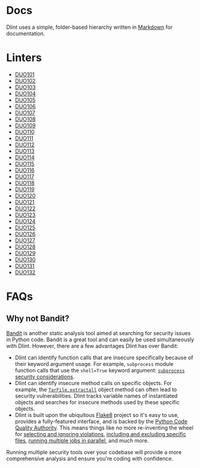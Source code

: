 # Docs

Dlint uses a simple, folder-based hierarchy written in [Markdown](https://en.wikipedia.org/wiki/Markdown) for documentation.

# Linters

* [DUO101](https://github.com/duo-labs/dlint/blob/master/docs/linters/DUO101.md)
* [DUO102](https://github.com/duo-labs/dlint/blob/master/docs/linters/DUO102.md)
* [DUO103](https://github.com/duo-labs/dlint/blob/master/docs/linters/DUO103.md)
* [DUO104](https://github.com/duo-labs/dlint/blob/master/docs/linters/DUO104.md)
* [DUO105](https://github.com/duo-labs/dlint/blob/master/docs/linters/DUO105.md)
* [DUO106](https://github.com/duo-labs/dlint/blob/master/docs/linters/DUO106.md)
* [DUO107](https://github.com/duo-labs/dlint/blob/master/docs/linters/DUO107.md)
* [DUO108](https://github.com/duo-labs/dlint/blob/master/docs/linters/DUO108.md)
* [DUO109](https://github.com/duo-labs/dlint/blob/master/docs/linters/DUO109.md)
* [DUO110](https://github.com/duo-labs/dlint/blob/master/docs/linters/DUO110.md)
* [DUO111](https://github.com/duo-labs/dlint/blob/master/docs/linters/DUO111.md)
* [DUO112](https://github.com/duo-labs/dlint/blob/master/docs/linters/DUO112.md)
* [DUO113](https://github.com/duo-labs/dlint/blob/master/docs/linters/DUO113.md)
* [DUO114](https://github.com/duo-labs/dlint/blob/master/docs/linters/DUO114.md)
* [DUO115](https://github.com/duo-labs/dlint/blob/master/docs/linters/DUO115.md)
* [DUO116](https://github.com/duo-labs/dlint/blob/master/docs/linters/DUO116.md)
* [DUO117](https://github.com/duo-labs/dlint/blob/master/docs/linters/DUO117.md)
* [DUO118](https://github.com/duo-labs/dlint/blob/master/docs/linters/DUO118.md)
* [DUO119](https://github.com/duo-labs/dlint/blob/master/docs/linters/DUO119.md)
* [DUO120](https://github.com/duo-labs/dlint/blob/master/docs/linters/DUO120.md)
* [DUO121](https://github.com/duo-labs/dlint/blob/master/docs/linters/DUO121.md)
* [DUO122](https://github.com/duo-labs/dlint/blob/master/docs/linters/DUO122.md)
* [DUO123](https://github.com/duo-labs/dlint/blob/master/docs/linters/DUO123.md)
* [DUO124](https://github.com/duo-labs/dlint/blob/master/docs/linters/DUO124.md)
* [DUO125](https://github.com/duo-labs/dlint/blob/master/docs/linters/DUO125.md)
* [DUO126](https://github.com/duo-labs/dlint/blob/master/docs/linters/DUO126.md)
* [DUO127](https://github.com/duo-labs/dlint/blob/master/docs/linters/DUO127.md)
* [DUO128](https://github.com/duo-labs/dlint/blob/master/docs/linters/DUO128.md)
* [DUO129](https://github.com/duo-labs/dlint/blob/master/docs/linters/DUO129.md)
* [DUO130](https://github.com/duo-labs/dlint/blob/master/docs/linters/DUO130.md)
* [DUO131](https://github.com/duo-labs/dlint/blob/master/docs/linters/DUO131.md)
* [DUO132](https://github.com/duo-labs/dlint/blob/master/docs/linters/DUO132.md)

# FAQs

## Why not Bandit?

[Bandit](https://bandit.readthedocs.io/en/latest/) is another static analysis
tool aimed at searching for security issues in Python code. Bandit is a great
tool and can easily be used simultaneously with Dlint. However, there are a few
advantages Dlint has over Bandit:

* Dlint can identify function calls that are insecure specifically because of
their keyword argument usage. For example, `subprocess` module function calls
that use the `shell=True` keyword argument:
[`subprocess` security considerations](https://docs.python.org/3/library/subprocess.html#security-considerations).
* Dlint can identify insecure method calls on specific objects. For example,
the [`TarFile.extractall`](https://docs.python.org/3/library/tarfile.html#tarfile.TarFile.extractall)
object method can often lead to security vulnerabilities. Dlint tracks variable
names of instantiated objects and searches for insecure methods used by these
specific objects.
* Dlint is built upon the ubiquitous [Flake8](https://flake8.pycqa.org/en/latest/)
project so it's easy to use, provides a fully-featured interface, and is backed
by the [Python Code Quality Authority](https://github.com/PyCQA). This means
things like no more re-inventing the wheel for
[selecting and ignoring violations](https://flake8.pycqa.org/en/latest/user/violations.html),
[including and excluding specific files](https://flake8.pycqa.org/en/latest/user/invocation.html),
[running multiple jobs in parallel](https://flake8.pycqa.org/en/latest/user/options.html#cmdoption-flake8-jobs),
and much more.

Running multiple security tools over your codebase will provide a more
comprehensive analysis and ensure you're coding with confidence.
